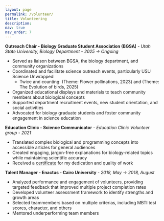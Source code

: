 ```yaml
---
layout: page
permalink: /volunteer/
title: Volunteering
description:
nav: true
nav_order: 7
---
```

**Outreach Chair - Biology Graduate Student Association (BGSA)** *- Utah State University, Biology Department - 2025 -> Ongoing*
- Served as liaison between BGSA, the biology department, and community organizations
- Coordinated and facilitate science outreach events, particularly USU Science Unwrapped
  - Twice and counting: (Theme: Flower pollinations, 2023) and (Theme: The Evolution of birds, 2025)
- Organized educational displays and materials to teach community members about biological concepts
- Supported department recruitment events, new student orientation, and social activities
- Advocated for biology graduate students and foster community engagement in science education

**Education Clinic - Science Communicator** *- Education Clinic Volunteer group - 2021*
- Translated complex biological and programming concepts into accessible articles for general audiences
- Created engaging, jargon-free explanations for biology-related topics while maintaining scientific accuracy
- Received a [certificate](https://drive.google.com/file/d/1f83ibTyxH8_th2ubqdJ65Gt6UQhJ85O-/view?usp=sharing) for my dedication and quality of work

**Talent Manager - Enactus - Cairo University** *- 2018, May -> 2018, August*
- Analyzed performance and engagement of volunteers, providing targeted feedback that improved multiple project completion rates
- Developed volunteer assessment framework to identify strengths and growth areas
- Selected teammembers based on multiple criterias, including MBTI test scores, character, and others
- Mentored underperforming team members